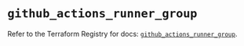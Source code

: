 # `github_actions_runner_group`

Refer to the Terraform Registry for docs: [`github_actions_runner_group`](https://registry.terraform.io/providers/integrations/github/6.2.1/docs/resources/actions_runner_group).

